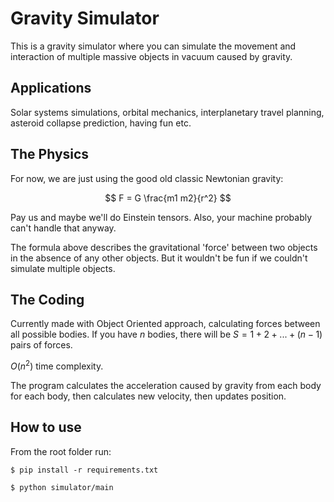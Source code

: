 # Gravity Simulator

This is a gravity simulator where you can simulate the movement and interaction of multiple massive objects in vacuum caused by gravity.

## Applications

Solar systems simulations, orbital mechanics, interplanetary travel planning, asteroid collapse prediction, having fun etc.

## The Physics

For now, we are just using the good old classic Newtonian gravity:

$$ F = G \frac{m1 m2}{r^2}  $$

Pay us and maybe we'll do Einstein tensors. Also, your machine probably can't handle that anyway.

The formula above describes the gravitational 'force' between two objects in the absence of any other objects. But it wouldn't be fun if we couldn't simulate multiple objects.


## The Coding

Currently made with Object Oriented approach, calculating forces between all possible bodies. If you have $n$ bodies, there will be
$S = 1 + 2 + ... + (n - 1)$
pairs of forces.

$O(n^2)$ time complexity.

The program calculates the acceleration caused by gravity from each body for each body, then calculates new velocity, then updates position.


## How to use

From the root folder run:
```
$ pip install -r requirements.txt

$ python simulator/main
```